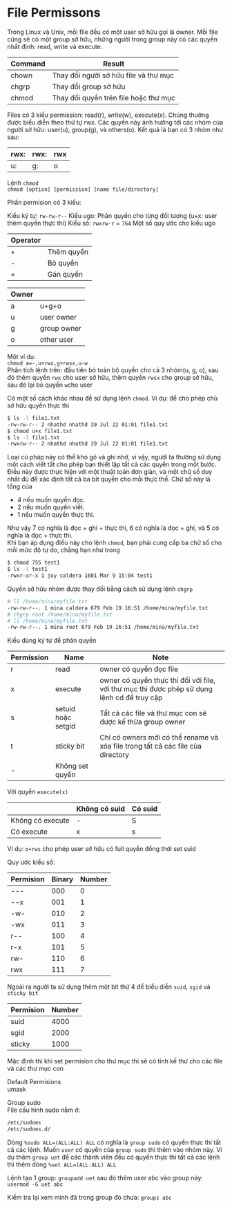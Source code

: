 # File Permissons

Trong Linux và Unix, mỗi file đều có một user sở hữu gọi là owner. Mỗi file cũng sẽ có một group sở hữu, những người trong group này có các quyền nhất định: read, write và execute.

|Command|Result|
|-------|------|
|chown|Thay đổi người sở hữu file và thư mục|
|chgrp|Thay đổi group sở hữu|
|chmod|Thay đổi quyền trên file hoặc thư mục|

Files có 3 kiểu permission: read(r), write(w), execute(x). Chúng thường được biểu diễn theo thứ tự rwx. Các quyền này ảnh hưởng tới các nhóm của người sở hữu: user(u), group(g), và others(o). Kết quả là bạn có 3 nhóm như sau:

|rwx:|rwx:|rwx|
|----|----|---|
|u:|g:|o|

Lệnh `chmod`</br>
`chmod [option] [permission] [name file/directory]`

Phần permision có 3 kiểu:

Kiểu ký tự: `rw-rw-r--`
Kiểu ugo: Phân quyền cho từng đối tượng (u+x: user thêm quyền thực thi)
Kiểu số: `rwxrw-r` = `764`
Một số quy ước cho kiểu ugo

|Operator||	
|--------|-|
|+|Thêm quyền|
|-|Bỏ quyền|
|=|Gán quyền|

|Owner||
|-----|-|
|a|u+g+o|
|u|user owner|
|g|group owner|
|o|other user|

Một ví dụ:</br>
`chmod a=-,u+rwx,g+rwsx,u-w`</br>
Phân tích lệnh trên: đầu tiên bỏ toàn bộ quyền cho cả 3 nhóm(u, g, o), sau đó thêm quyền `rwx` cho user sở hữu, thêm quyền `rwsx` cho group sở hữu, sau đó lại bỏ quyền `w`cho user

Có một số cách khác nhau để sử dụng lệnh `chmod`. Ví dụ: để cho phép chủ sở hữu quyền thực thi

```sh
$ ls -l file1.txt
-rw-rw-r-- 2 nhathd nhathd 39 Jul 22 01:01 file1.txt
$ chmod u+x file1.txt
$ ls -l file1.txt
-rwxrw-r-- 2 nhathd nhathd 39 Jul 22 01:01 file1.txt
```

Loại cú pháp này có thể khó gõ và ghi nhớ, vì vậy, người ta thường sử dụng một cách viết tắt cho phép bạn thiết lập tất cả các quyền trong một bước. Điều này được thực hiện với một thuật toán đơn giản, và một chữ số duy nhất đủ để xác định tất cả ba bit quyền cho mỗi thực thể. Chữ số này là tổng của
- 4 nếu muốn quyền đọc.
- 2 nếu muốn quyền viết.
- 1 nếu muốn quyền thực thi.

Như vậy 7 có nghĩa là đọc + ghi + thực thi, 6 có nghĩa là đọc + ghi, và 5 có nghĩa là đọc + thực thi.</br>
Khi bạn áp dụng điều này cho lệnh `chmod`, bạn phải cung cấp ba chữ số cho mỗi mức độ tự do, chẳng hạn như trong
```sh
$ chmod 755 test1
$ ls -l test1
-rwxr-xr-x 1 joy caldera 1601 Mar 9 15:04 test1
```

Quyền sở hữu nhóm được thay đổi bằng cách sử dụng lệnh `chgrp`
```sh
# ll /home/mina/myfile.txt
-rw-rw-r--. 1 mina caldera 679 Feb 19 16:51 /home/mina/myfile.txt
# chgrp root /home/mina/myfile.txt
# ll /home/mina/myfile.txt
-rw-rw-r--. 1 mina root 679 Feb 19 16:51 /home/mina/myfile.txt
```

Kiểu dùng ký tự để phân quyền

|Permission|Name|Note|
|----------|----|----|
|r|read|owner có quyền đọc file|
|x|execute|owner có quyền thực thi đối với file, với thư mục thì được phép sử dụng lệnh cd để truy cập|
|s|setuid hoặc setgid|Tất cả các file và thư mục con sẽ được kế thừa group owner|
|t|sticky bit|Chỉ có owners mới có thể rename và xóa file trong tất cả các file của directory|
|-|Không set quyền|	

Với quyền `execute(x)`

||Không có suid|Có suid|
|-|--------------|-------|
|Không có execute|-|S|
|Có execute|x|s|

Ví dụ: `o+rws` cho phép user sở hữu có full quyền đồng thời set suid

Quy ước kiểu số:

|Permision|Binary|Number|
|---------|------|------|
|---|000|0|
|--x|001|1|
|-w-|010|2|
|-wx|011|3|
|r--|100|4|
|r-x|101|5|
|rw-|110|6|
|rwx|111|7|

Ngoài ra người ta sử dụng thêm một bit thứ 4 để biểu diễn `suid`, `sgid` và `sticky bit`

|Permision|Number|
|---------|------|
|suid|4000|
|sgid|2000|
|sticky|1000|

Mặc định thì khi set permision cho thư mục thì sẽ có tính kế thư cho các file và các thư mục con

Default Permisions</br>
umask

Group sudo</br>
File cấu hình sudo nằm ở:
```sh
/etc/sudoes
/etc/sudoes.d/
```

Dòng `%sudo ALL=(ALL:ALL) ALL` có nghĩa là `group sudo` có quyền thực thi tất cả các lệnh. Muốn `user` có quyền của `group sudo` thì thêm vào nhóm này. Ví dụ thêm `group uet` để các thành viên đều có quyền thực thi tất cả các lệnh thì thêm dòng `%uet ALL=(ALL:ALL) ALL`

Lệnh tạo 1 group: `groupadd uet` sau đó thêm user abc vào group này: `usermod -G uet abc`

Kiểm tra lại xem mình đã trong group đó chưa: `groups abc`

